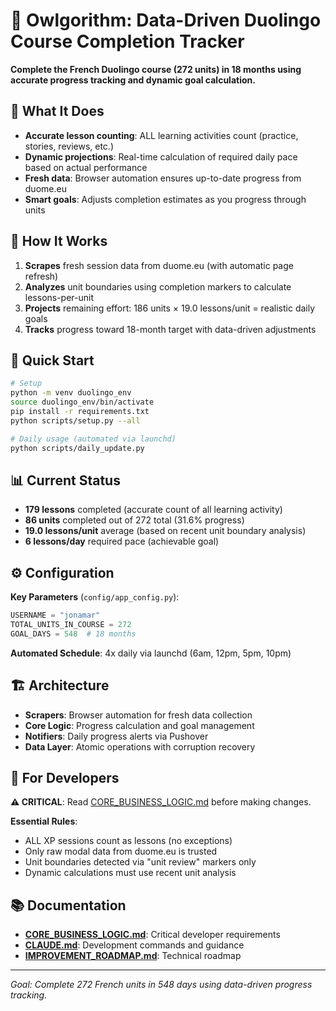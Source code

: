 # 🦉 Owlgorithm: Data-Driven Duolingo Course Completion Tracker

**Complete the French Duolingo course (272 units) in 18 months using accurate progress tracking and dynamic goal calculation.**

## 🎯 What It Does

- **Accurate lesson counting**: ALL learning activities count (practice, stories, reviews, etc.)
- **Dynamic projections**: Real-time calculation of required daily pace based on actual performance
- **Fresh data**: Browser automation ensures up-to-date progress from duome.eu
- **Smart goals**: Adjusts completion estimates as you progress through units

## 🔄 How It Works

1. **Scrapes** fresh session data from duome.eu (with automatic page refresh)
2. **Analyzes** unit boundaries using completion markers to calculate lessons-per-unit
3. **Projects** remaining effort: 186 units × 19.0 lessons/unit = realistic daily goals
4. **Tracks** progress toward 18-month target with data-driven adjustments

## 🚀 Quick Start

```bash
# Setup
python -m venv duolingo_env
source duolingo_env/bin/activate
pip install -r requirements.txt
python scripts/setup.py --all

# Daily usage (automated via launchd)
python scripts/daily_update.py
```

## 📊 Current Status

- **179 lessons** completed (accurate count of all learning activity)
- **86 units** completed out of 272 total (31.6% progress)
- **19.0 lessons/unit** average (based on recent unit boundary analysis)
- **6 lessons/day** required pace (achievable goal)

## ⚙️ Configuration

**Key Parameters** (`config/app_config.py`):
```python
USERNAME = "jonamar"
TOTAL_UNITS_IN_COURSE = 272
GOAL_DAYS = 548  # 18 months
```

**Automated Schedule**: 4x daily via launchd (6am, 12pm, 5pm, 10pm)

## 🏗️ Architecture

- **Scrapers**: Browser automation for fresh data collection
- **Core Logic**: Progress calculation and goal management  
- **Notifiers**: Daily progress alerts via Pushover
- **Data Layer**: Atomic operations with corruption recovery

## 🚨 For Developers

**⚠️ CRITICAL**: Read [CORE_BUSINESS_LOGIC.md](CORE_BUSINESS_LOGIC.md) before making changes.

**Essential Rules**:
- ALL XP sessions count as lessons (no exceptions)
- Only raw modal data from duome.eu is trusted
- Unit boundaries detected via "unit review" markers only
- Dynamic calculations must use recent unit analysis

## 📚 Documentation

- **[CORE_BUSINESS_LOGIC.md](CORE_BUSINESS_LOGIC.md)**: Critical developer requirements
- **[CLAUDE.md](CLAUDE.md)**: Development commands and guidance
- **[IMPROVEMENT_ROADMAP.md](IMPROVEMENT_ROADMAP.md)**: Technical roadmap

---

*Goal: Complete 272 French units in 548 days using data-driven progress tracking.*